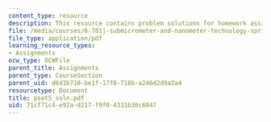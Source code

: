 ```yaml
---
content_type: resource
description: This resource contains problem solutions for homework assignment 5.
file: /media/courses/6-781j-submicrometer-and-nanometer-technology-spring-2006/71cf71c4e92ad217f9f04331b30c6047_pset5_soln.pdf
file_type: application/pdf
learning_resource_types:
- Assignments
ocw_type: OCWFile
parent_title: Assignments
parent_type: CourseSection
parent_uid: d6d1b710-be1f-17f8-718b-a246d2d9a2a4
resourcetype: Document
title: pset5_soln.pdf
uid: 71cf71c4-e92a-d217-f9f0-4331b30c6047
---
```

